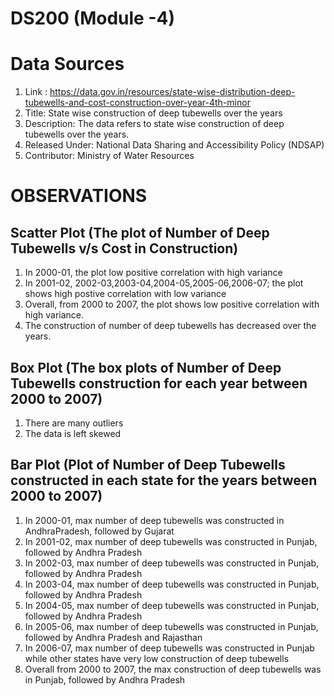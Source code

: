 # DS200 (Module -4)
# Data Sources
1. Link : https://data.gov.in/resources/state-wise-distribution-deep-tubewells-and-cost-construction-over-year-4th-minor
2. Title: State wise construction of deep tubewells over the years
3. Description: The data refers to state wise construction of deep tubewells over the years.
4. Released Under: National Data Sharing and Accessibility Policy (NDSAP)
5. Contributor: Ministry of Water Resources

# OBSERVATIONS
## Scatter Plot (The plot of Number of Deep Tubewells v/s Cost in Construction)
1. In 2000-01, the plot low positive correlation with high variance
2. In 2001-02, 2002-03,2003-04,2004-05,2005-06,2006-07; the plot shows high postive correlation with low variance
3. Overall, from 2000 to 2007, the plot shows low positive correlation with high variance.
4. The construction of number of deep tubewells has decreased over the years.

## Box Plot (The box plots of Number of Deep Tubewells construction for each year between 2000 to 2007)
1. There are many outliers
2. The data is left skewed 

## Bar Plot (Plot of Number of Deep Tubewells constructed in each state for the years between 2000 to 2007)
1. In 2000-01, max number of deep tubewells was constructed in AndhraPradesh, followed by Gujarat
2. In 2001-02, max number of deep tubewells was constructed in Punjab, followed by Andhra Pradesh
3. In 2002-03, max number of deep tubewells was constructed in Punjab, followed by Andhra Pradesh
4. In 2003-04, max number of deep tubewells was constructed in Punjab, followed by Andhra Pradesh
5. In 2004-05, max number of deep tubewells was constructed in Punjab, followed by Andhra Pradesh
6. In 2005-06, max number of deep tubewells was constructed in Punjab, followed by Andhra Pradesh and Rajasthan
7. In 2006-07, max number of deep tubewells was constructed in Punjab while other states have very low construction of deep tubewells
8. Overall from 2000 to 2007, the max construction of deep tubewells was in Punjab, followed by Andhra Pradesh 
	

